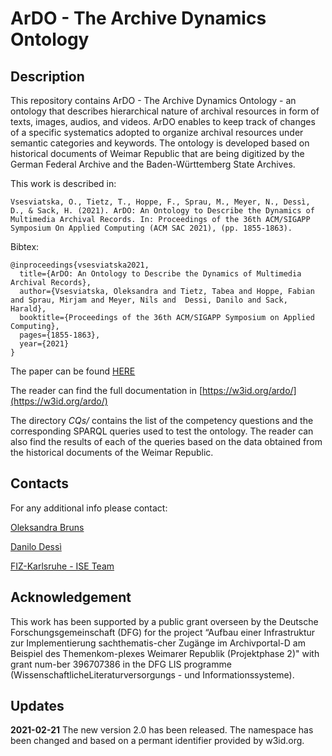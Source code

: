 # ArDO - The Archive Dynamics Ontology

## Description

This repository contains ArDO - The Archive Dynamics Ontology - an ontology that describes hierarchical nature of archival resources in form of texts, images, audios, and videos. ArDO enables to keep track of changes of a specific systematics adopted to organize archival resources under semantic categories and keywords. The ontology is developed based on historical documents of Weimar Republic that are being digitized by the German Federal Archive and the Baden-Württemberg State Archives.

This work is described in:

```
Vsesviatska, O., Tietz, T., Hoppe, F., Sprau, M., Meyer, N., Dessì, D., & Sack, H. (2021). ArDO: An Ontology to Describe the Dynamics of Multimedia Archival Records. In: Proceedings of the 36th ACM/SIGAPP Symposium On Applied Computing (ACM SAC 2021), (pp. 1855-1863). 
```

Bibtex:

```
@inproceedings{vsesviatska2021,
  title={ArDO: An Ontology to Describe the Dynamics of Multimedia Archival Records},
  author={Vsesviatska, Oleksandra and Tietz, Tabea and Hoppe, Fabian and Sprau, Mirjam and Meyer, Nils and  Dessi, Danilo and Sack, Harald},
  booktitle={Proceedings of the 36th ACM/SIGAPP Symposium on Applied Computing},
  pages={1855-1863},
  year={2021}
}
```


The paper can be found [HERE](https://www.fiz-karlsruhe.de/sites/default/files/FIZ/Dokumente/Forschung/ISE/Publications/2021-Vsesviatska-Tietz-Hoppe-Dessi-Sack-ArDO-An-Ontology-to-Describe-the.pdf)

The reader can find the full documentation in [https://w3id.org/ardo/](https://w3id.org/ardo/)

The directory *CQs/* contains the list of the competency questions and the corresponding SPARQL queries used to test the ontology. The reader can also find the results of each of the queries based on the data obtained from the historical documents of the Weimar Republic. 


## Contacts

For any additional info please contact: 

[Oleksandra Bruns](mailto:oleksandra.bruns@fiz-karlsruhe.de)

[Danilo Dessì](mailto:danilo.dessi@fiz-karlsruhe.de)

[FIZ-Karlsruhe - ISE Team](https://www.fiz-karlsruhe.de/en/forschung/information-service-engineering#staff)

## Acknowledgement

This work has been supported by a public grant overseen by the Deutsche Forschungsgemeinschaft (DFG) for the project “Aufbau einer Infrastruktur zur Implementierung sachthematis-cher Zugänge im Archivportal-D am Beispiel des Themenkom-plexes Weimarer Republik (Projektphase 2)" with grant num-ber 396707386 in the DFG LIS programme (WissenschaftlicheLiteraturversorgungs - und Informationssysteme).

## Updates

**2021-02-21** The new version 2.0 has been released. The namespace has been changed and based on a permant identifier provided by w3id.org.